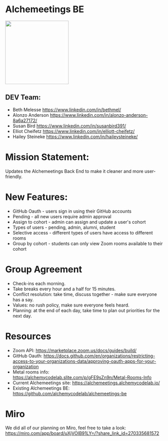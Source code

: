 # Alchemeetings BE

<img src="https://user-images.githubusercontent.com/97058097/180042680-3cb4f32a-1e43-499b-a45f-ce73a69b305d.png" 
     style="height: 200px; width: 200px;" />

## DEV Team:
- Beth Melesse https://www.linkedin.com/in/bethmel/
- Alonzo Anderson https://www.linkedin.com/in/alonzo-anderson-8a6a27172/
- Susan Bird https://www.linkedin.com/in/susanbird391/
- Elliot Cheifetz https://www.linkedin.com/in/elliott-cheifetz/
- Hailey Steineke https://www.linkedin.com/in/haileysteineke/

# Mission Statement:
Updates the Alchemeetings Back End to make it cleaner and more user-friendly.

# New Features: 
- GitHub Oauth - users sign in using their GitHub accounts
- Pending - all new users require admin approval
- Assign to cohort - admin can assign and update a user's cohort 
- Types of users - pending, admin, alumni, student
- Selective access - different types of users have access to different rooms
- Group by cohort - students can only view Zoom rooms available to their cohort 

# Group Agreement
- Check-ins each morning.
- Take breaks every hour and a half for 15 minutes.
- Conflict resolution: take time, discuss together - make sure everyone has a say.
- Values: no rush policy, make sure everyone feels heard.
- Planning: at the end of each day, take time to plan out priorities for the next day. 

# Resources
- Zoom API: https://marketplace.zoom.us/docs/guides/build/
- GitHub Oauth: https://docs.github.com/en/organizations/restricting-access-to-your-organizations-data/approving-oauth-apps-for-your-organization
- Metal rooms info: https://alchemycodelab.slite.com/p/gFE9sZn9n/Metal-Rooms-Info 
- Current Alchemeetings site: https://alchemeetings.alchemycodelab.io/
- Existing Alchemeetings BE: https://github.com/alchemycodelab/alchemeetings-be

# Miro
We did all of our planning on Miro, feel free to take a look:
https://miro.com/app/board/uXjVOIB91LY=/?share_link_id=270335681572
